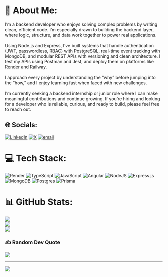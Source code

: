 # 💫 About Me:
I’m a backend developer who enjoys solving complex problems by writing clean, efficient code. I’m especially drawn to building the backend layer, where logic, structure, and data work together to power real applications.<br><br>Using Node.js and Express, I’ve built systems that handle authentication (JWT, passwordless, RBAC) with PostgreSQL, real-time event tracking with MongoDB, and modular REST APIs with versioning and clean architecture. I test my APIs using Postman and Jest, and deploy them on platforms like Render and Railway.<br><br>I approach every project by understanding the “why” before jumping into the “how,” and I enjoy learning fast when faced with new challenges.<br><br>I’m currently seeking a backend internship or junior role where I can make meaningful contributions and continue growing. If you’re hiring and looking for a developer who is reliable, curious, and ready to build, please feel free to reach out.<br>


## 🌐 Socials:
[![LinkedIn](https://img.shields.io/badge/LinkedIn-%230077B5.svg?logo=linkedin&logoColor=white)](https://linkedin.com/in/www.linkedin.com/in/victor-oluborode-4a3548218) [![X](https://img.shields.io/badge/X-black.svg?logo=X&logoColor=white)](https://x.com/oluborode_) [![email](https://img.shields.io/badge/Email-D14836?logo=gmail&logoColor=white)](mailto:oluborodevictor110@gmail.com) 

# 💻 Tech Stack:
![Render](https://img.shields.io/badge/Render-%46E3B7.svg?style=for-the-badge&logo=render&logoColor=white) ![TypeScript](https://img.shields.io/badge/typescript-%23007ACC.svg?style=for-the-badge&logo=typescript&logoColor=white) ![JavaScript](https://img.shields.io/badge/javascript-%23323330.svg?style=for-the-badge&logo=javascript&logoColor=%23F7DF1E) ![Angular](https://img.shields.io/badge/angular-%23DD0031.svg?style=for-the-badge&logo=angular&logoColor=white) ![NodeJS](https://img.shields.io/badge/node.js-6DA55F?style=for-the-badge&logo=node.js&logoColor=white) ![Express.js](https://img.shields.io/badge/express.js-%23404d59.svg?style=for-the-badge&logo=express&logoColor=%2361DAFB) ![MongoDB](https://img.shields.io/badge/MongoDB-%234ea94b.svg?style=for-the-badge&logo=mongodb&logoColor=white) ![Postgres](https://img.shields.io/badge/postgres-%23316192.svg?style=for-the-badge&logo=postgresql&logoColor=white) ![Prisma](https://img.shields.io/badge/Prisma-3982CE?style=for-the-badge&logo=Prisma&logoColor=white)
# 📊 GitHub Stats:
![](https://github-readme-stats.vercel.app/api?username=victoroluborode&theme=shadow_blue&hide_border=true&include_all_commits=false&count_private=false)<br/>
![](https://nirzak-streak-stats.vercel.app/?user=victoroluborode&theme=shadow_blue&hide_border=true)<br/>
![](https://github-readme-stats.vercel.app/api/top-langs/?username=victoroluborode&theme=shadow_blue&hide_border=true&include_all_commits=false&count_private=false&layout=compact)

### ✍️ Random Dev Quote
![](https://quotes-github-readme.vercel.app/api?type=horizontal&theme=radical)

---
[![](https://visitcount.itsvg.in/api?id=victoroluborode&icon=0&color=1)](https://visitcount.itsvg.in)

<!-- Proudly created with GPRM ( https://gprm.itsvg.in ) -->
